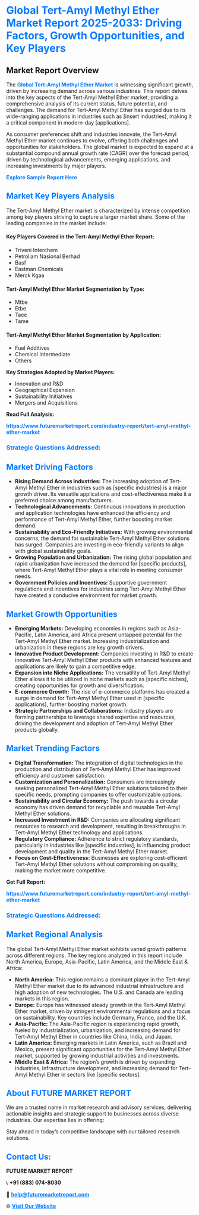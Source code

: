 <h1 style="color: #007BFF;">Global Tert-Amyl Methyl Ether Market Report 2025-2033: Driving Factors, Growth Opportunities, and Key Players</h1>

<section id="overview">
<h2>Market Report Overview</h2>
<p>The <a href="https://www.futuremarketreport.com/industry-report/tert-amyl-methyl-ether-market" style="color: #007BFF; text-decoration: none;"><strong>Global Tert-Amyl Methyl Ether Market</strong></a> is witnessing significant growth, driven by increasing demand across various industries. This report delves into the key aspects of the Tert-Amyl Methyl Ether market, providing a comprehensive analysis of its current status, future potential, and challenges. The demand for Tert-Amyl Methyl Ether has surged due to its wide-ranging applications in industries such as [insert industries], making it a critical component in modern-day [applications].</p>
<p>As consumer preferences shift and industries innovate, the Tert-Amyl Methyl Ether market continues to evolve, offering both challenges and opportunities for stakeholders. The global market is expected to expand at a substantial compound annual growth rate (CAGR) over the forecast period, driven by technological advancements, emerging applications, and increasing investments by major players.</p>
</section>

<section id="overview">
<p><a href="https://www.futuremarketreport.com/request-sample/reportId=31097" style="color: #007BFF; text-decoration: none;"><strong>Explore Sample Report Here</strong></a></p>
</section>

<section id="key-players">
<h2 style="color: #007BFF;">Market Key Players Analysis</h2>
<p>The Tert-Amyl Methyl Ether market is characterized by intense competition among key players striving to capture a larger market share. Some of the leading companies in the market include:</p>
<h4>Key Players Covered in the Tert-Amyl Methyl Ether Report:</h4>
<ul><li>Triveni Interchem</li><li>Petroliam Nasional Berhad</li><li>Basf</li><li>Eastman Chemicals</li><li>Merck Kgaa</li></ul>
<h4>Tert-Amyl Methyl Ether Market Segmentation by Type:</h4>
<ul><li>Mtbe</li><li>Etbe</li><li>Taee</li><li>Tame</li></ul>

<h4>Tert-Amyl Methyl Ether Market Segmentation by Application:</h4>
<ul><li>Fuel Additives</li><li>Chemical Intermediate</li><li>Others</li></ul>
<p><strong>Key Strategies Adopted by Market Players:</strong></p>
<ul>
<li>Innovation and R&D</li>
<li>Geographical Expansion</li>
<li>Sustainability Initiatives</li>
<li>Mergers and Acquisitions</li>
</ul>
</section>

<section>
<p><strong>Read Full Analysis: </strong></p><a href="https://www.futuremarketreport.com/industry-report/tert-amyl-methyl-ether-market" style="color: #007BFF; text-decoration: none;"><strong>https://www.futuremarketreport.com/industry-report/tert-amyl-methyl-ether-market</strong></a>
<h3 style="color: #007BFF;">Strategic Questions Addressed:</h3>
</section>

<section id="driving-factors">
<h2 style="color: #007BFF;">Market Driving Factors</h2>
<ul>
<li><strong>Rising Demand Across Industries:</strong> The increasing adoption of Tert-Amyl Methyl Ether in industries such as [specific industries] is a major growth driver. Its versatile applications and cost-effectiveness make it a preferred choice among manufacturers.</li>
<li><strong>Technological Advancements:</strong> Continuous innovations in production and application technologies have enhanced the efficiency and performance of Tert-Amyl Methyl Ether, further boosting market demand.</li>
<li><strong>Sustainability and Eco-Friendly Initiatives:</strong> With growing environmental concerns, the demand for sustainable Tert-Amyl Methyl Ether solutions has surged. Companies are investing in eco-friendly variants to align with global sustainability goals.</li>
<li><strong>Growing Population and Urbanization:</strong> The rising global population and rapid urbanization have increased the demand for [specific products], where Tert-Amyl Methyl Ether plays a vital role in meeting consumer needs.</li>
<li><strong>Government Policies and Incentives:</strong> Supportive government regulations and incentives for industries using Tert-Amyl Methyl Ether have created a conducive environment for market growth.</li>
</ul>
</section>

<section id="growth-opportunities">
<h2 style="color: #007BFF;">Market Growth Opportunities</h2>
<ul>
<li><strong>Emerging Markets:</strong> Developing economies in regions such as Asia-Pacific, Latin America, and Africa present untapped potential for the Tert-Amyl Methyl Ether market. Increasing industrialization and urbanization in these regions are key growth drivers.</li>
<li><strong>Innovative Product Development:</strong> Companies investing in R&D to create innovative Tert-Amyl Methyl Ether products with enhanced features and applications are likely to gain a competitive edge.</li>
<li><strong>Expansion into Niche Applications:</strong> The versatility of Tert-Amyl Methyl Ether allows it to be utilized in niche markets such as [specific niches], creating opportunities for growth and diversification.</li>
<li><strong>E-commerce Growth:</strong> The rise of e-commerce platforms has created a surge in demand for Tert-Amyl Methyl Ether used in [specific applications], further boosting market growth.</li>
<li><strong>Strategic Partnerships and Collaborations:</strong> Industry players are forming partnerships to leverage shared expertise and resources, driving the development and adoption of Tert-Amyl Methyl Ether products globally.</li>
</ul>
</section>

<section id="trending-factors">
<h2 style="color: #007BFF;">Market Trending Factors</h2>
<ul>
<li><strong>Digital Transformation:</strong> The integration of digital technologies in the production and distribution of Tert-Amyl Methyl Ether has improved efficiency and customer satisfaction.</li>
<li><strong>Customization and Personalization:</strong> Consumers are increasingly seeking personalized Tert-Amyl Methyl Ether solutions tailored to their specific needs, prompting companies to offer customizable options.</li>
<li><strong>Sustainability and Circular Economy:</strong> The push towards a circular economy has driven demand for recyclable and reusable Tert-Amyl Methyl Ether solutions.</li>
<li><strong>Increased Investment in R&D:</strong> Companies are allocating significant resources to research and development, resulting in breakthroughs in Tert-Amyl Methyl Ether technology and applications.</li>
<li><strong>Regulatory Compliance:</strong> Adherence to strict regulatory standards, particularly in industries like [specific industries], is influencing product development and quality in the Tert-Amyl Methyl Ether market.</li>
<li><strong>Focus on Cost-Effectiveness:</strong> Businesses are exploring cost-efficient Tert-Amyl Methyl Ether solutions without compromising on quality, making the market more competitive.</li>
</ul>
</section>

<section>
<p><strong>Get Full Report: </strong></p><a href="https://www.futuremarketreport.com/industry-report/tert-amyl-methyl-ether-market" style="color: #007BFF; text-decoration: none;"><strong>https://www.futuremarketreport.com/industry-report/tert-amyl-methyl-ether-market</strong></a>
<h3 style="color: #007BFF;">Strategic Questions Addressed:</h3>
</section>


<section id="regional-analysis">
<h2 style="color: #007BFF;">Market Regional Analysis</h2>
<p>The global Tert-Amyl Methyl Ether market exhibits varied growth patterns across different regions. The key regions analyzed in this report include North America, Europe, Asia-Pacific, Latin America, and the Middle East & Africa:</p>
<ul>
<li><strong>North America:</strong> This region remains a dominant player in the Tert-Amyl Methyl Ether market due to its advanced industrial infrastructure and high adoption of new technologies. The U.S. and Canada are leading markets in this region.</li>
<li><strong>Europe:</strong> Europe has witnessed steady growth in the Tert-Amyl Methyl Ether market, driven by stringent environmental regulations and a focus on sustainability. Key countries include Germany, France, and the U.K.</li>
<li><strong>Asia-Pacific:</strong> The Asia-Pacific region is experiencing rapid growth, fueled by industrialization, urbanization, and increasing demand for Tert-Amyl Methyl Ether in countries like China, India, and Japan.</li>
<li><strong>Latin America:</strong> Emerging markets in Latin America, such as Brazil and Mexico, present significant opportunities for the Tert-Amyl Methyl Ether market, supported by growing industrial activities and investments.</li>
<li><strong>Middle East & Africa:</strong> The region’s growth is driven by expanding industries, infrastructure development, and increasing demand for Tert-Amyl Methyl Ether in sectors like [specific sectors].</li>
</ul>
</section>

<footer>
<h2 style="color: #007BFF;">About FUTURE MARKET REPORT</h2>
<p>We are a trusted name in market research and advisory services, delivering actionable insights and strategic support to businesses across diverse industries. Our expertise lies in offering:</p>

<p>Stay ahead in today’s competitive landscape with our tailored research solutions.</p>

<h2 style="color: #007BFF;">Contact Us:</h2>
<p><strong>FUTURE MARKET REPORT</strong></p>
<p>📞 <strong>+91 (883) 074-8030</strong></p>
<p>📧 <strong><a href="mailto:help@futuremarketreport.com" style="color: #007BFF;">help@futuremarketreport.com</a></strong></p>
<p>🌐 <strong><a href="https://www.futuremarketreport.com/" style="color: #007BFF;">Visit Our Website</a></strong></p>
</footer>